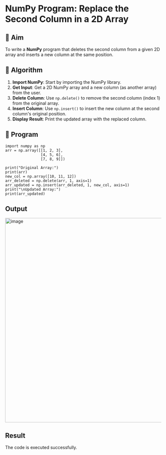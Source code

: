 # NumPy Program: Replace the Second Column in a 2D Array

## 🎯 Aim
To write a **NumPy** program that deletes the second column from a given 2D array and inserts a new column at the same position.

## 🧠 Algorithm
1. **Import NumPy**: Start by importing the NumPy library.
2. **Get Input**: Get a 2D NumPy array and a new column (as another array) from the user.
3. **Delete Column**: Use `np.delete()` to remove the second column (index 1) from the original array.
4. **Insert Column**: Use `np.insert()` to insert the new column at the second column's original position.
5. **Display Result**: Print the updated array with the replaced column.

## 🧾 Program
```
import numpy as np
arr = np.array([[1, 2, 3],
                [4, 5, 6],
                [7, 8, 9]])

print("Original Array:")
print(arr)
new_col = np.array([10, 11, 12])
arr_deleted = np.delete(arr, 1, axis=1)
arr_updated = np.insert(arr_deleted, 1, new_col, axis=1)
print("\nUpdated Array:")
print(arr_updated)
```

## Output
<img width="1673" height="660" alt="image" src="https://github.com/user-attachments/assets/b873ab55-a407-4431-8265-be1d2a09a33d" />

## Result
The code is executed successfully.
